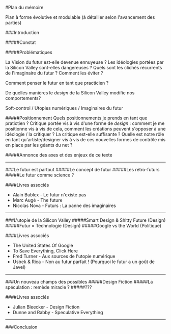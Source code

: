 #Plan du mémoire

Plan à forme évolutive et modulable (à détailler selon l'avancement
des parties)

###Introduction

#####Constat

#####Problématiques

La Vision du futur est-elle devenue ennuyeuse ? Les idéologies portées par la Silicon Valley sont-elles dangereuses ? Quels sont les clichés récurrents de l'imaginaire du futur ? Comment les éviter ?

Comment penser le futur en tant que practicien ?

De quelles manières le *design* de la Silicon Valley modifie nos comportements?

Soft-control / Utopies numériques / Imaginaires du futur

#####Positionnement
Quels positionnements je prends en tant que pratictien ? Critique portée vis à vis d'une forme de *design* : comment je me positionne vis à vis de cela, comment les créations peuvent s'opposer à une idéologie / la critiquer ? La critique est-elle suffisante ? Quelle est notre rôle en tant qu'artiste/designer vis à vis de ces nouvelles formes de contrôle mis en place par les géants du net ? 

#####Annonce des axes et des enjeux de ce texte

---

###Le futur est partout
#####Le concept de futur
#####Les rétro-futurs
#####Le futur comme science ?

####Livres associés
- Alain Bublex - Le futur n'existe pas
- Marc Augé - The future
- Nicolas Nova - Futurs : La panne des imaginaires

---

###L'utopie de la Silicon Valley
#####Smart Design & Shitty Future (Design)
#####Futur = Technologie (Design)
#####Google vs the World (Politique)

####Livres associés
- The United States Of Google
- To Save Everything, Click Here
- Fred Turner - Aux sources de l'utopie numérique
- Usbek & Rica - Non au futur parfait ! (Pourquoi le futur a un goût de Javel)


---

###Un nouveau champs des possibles
#####Design Fiction
#####La spéculation : remède miracle ?
#####???

####Livres associés
- Julian Bleecker - Design Fiction 
- Dunne and Rabby - Speculative Everything

---

###Conclusion